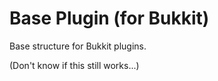 Base Plugin (for Bukkit)
=================

Base structure for Bukkit plugins.

(Don't know if this still works...)
